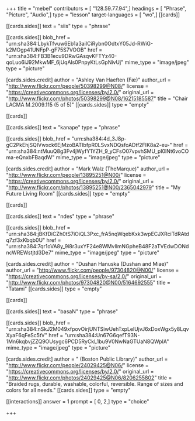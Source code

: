 +++
title = "mebel"
contributors = [ "128.59.77.94",]
headings = [ "Phrase", "Picture", "Audio",]
type = "lesson"
target-languages = [ "wo",]
[[cards]]

[[cards.sides]]
text = "siis"
type = "phrase"

[[cards.sides]]
blob_href = "urn:sha384:LbykTfvuw6Eb1a3aiICiRybn0OdtxY05Jd-RWiG-k2MOgp41UNFpP-gF75S7VOOB"
href = "urn:sha384:FB3B1ecu9DRwGAsqvKFTYz40-qoLuo6iJ92MkwMF_6jUqAls0PnpyKtLsGpNivUj"
mime_type = "image/jpeg"
type = "picture"

[cards.sides.credit]
author = "Ashley Van Haeften (Fæ)"
author_url = "http://www.flickr.com/people/50398299@N08/"
license = "https://creativecommons.org/licenses/by/2.0/"
original_url = "http://www.flickr.com/photos/50398299@N08/16215185587"
title = "Chair LACMA M.2009.115 (5 of 5)"
[[cards.sides]]
type = "empty"

[[cards]]

[[cards.sides]]
text = "kanape"
type = "phrase"

[[cards.sides]]
blob_href = "urn:sha384:4d_3J8p-gC2PkEhjSQIVwxck6EjMzoBATIbfpR0LSvxNDQsfoADtf2FIK8a2-eu-"
href = "urn:sha384:ntMuuQ8g3Fv4jWyfY1YZH_9_yCFsO07vpvhSMU_pI0lNt6voCOma-eQnxbFBaqdW"
mime_type = "image/jpeg"
type = "picture"

[cards.sides.credit]
author = "Mark Walz (TheMarque)"
author_url = "http://www.flickr.com/people/13895251@N00/"
license = "https://creativecommons.org/licenses/by/2.0/"
original_url = "http://www.flickr.com/photos/13895251@N00/2365042979"
title = "My Future Living Room"
[[cards.sides]]
type = "empty"

[[cards]]

[[cards.sides]]
text = "ndes"
type = "phrase"

[[cards.sides]]
blob_href = "urn:sha384:jBKfDiCZh0tS7iOiQL3Pxc_frA5nqWqebKxk3wpECJXRciTdRAtdq7zf3xKbqb0U"
href = "urn:sha384:7qr1oVA8y_9i8r3uxYF24e8WMvIlmNGpheB48F2aTVEdwDONdncWREWstjtd3De7"
mime_type = "image/jpeg"
type = "picture"

[cards.sides.credit]
author = "Dushan Hanuska (Dushan and Miae)"
author_url = "http://www.flickr.com/people/97304820@N00/"
license = "https://creativecommons.org/licenses/by-sa/2.0/"
original_url = "http://www.flickr.com/photos/97304820@N00/5164692555"
title = "Tatami"
[[cards.sides]]
type = "empty"

[[cards]]

[[cards.sides]]
text = "basaN"
type = "phrase"

[[cards.sides]]
blob_href = "urn:sha384:nSkJ2M049xfpovOirjUNTSiwUehTxpLelUjvJ6xDoxWgx5y8LqvXyaF6qFeSc5tV"
href = "urn:sha384:Un67G6qefT93N-1Mn6kqbvjZZQ9OUsygc6PCD5RyCkL1bu9V0NwNaGTUaN8QWpIA"
mime_type = "image/jpeg"
type = "picture"

[cards.sides.credit]
author = " (Boston Public Library)"
author_url = "http://www.flickr.com/people/24029425@N06/"
license = "https://creativecommons.org/licenses/by/2.0/"
original_url = "http://www.flickr.com/photos/24029425@N06/8206255802"
title = "Braided rugs, durable, washable, colorful, reversible. Range of sizes and colors for all needs."
[[cards.sides]]
type = "empty"

[[interactions]]
answer = 1
prompt = [ 0, 2,]
type = "choice"

+++
